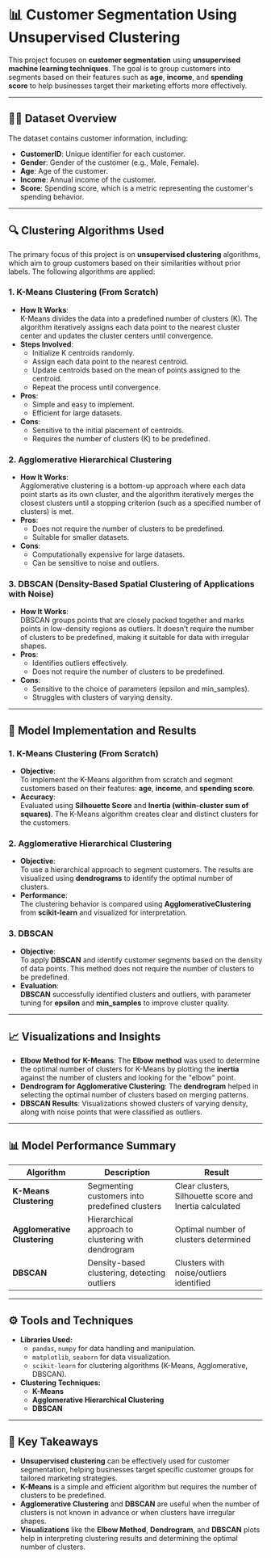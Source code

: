 # 📊 **Customer Segmentation Using Unsupervised Clustering**

This project focuses on **customer segmentation** using **unsupervised machine learning techniques**. The goal is to group customers into segments based on their features such as **age**, **income**, and **spending score** to help businesses target their marketing efforts more effectively.

---

## 🧑‍💻 **Dataset Overview**

The dataset contains customer information, including:

- **CustomerID**: Unique identifier for each customer.
- **Gender**: Gender of the customer (e.g., Male, Female).
- **Age**: Age of the customer.
- **Income**: Annual income of the customer.
- **Score**: Spending score, which is a metric representing the customer's spending behavior.

---

## 🔍 **Clustering Algorithms Used**

The primary focus of this project is on **unsupervised clustering** algorithms, which aim to group customers based on their similarities without prior labels. The following algorithms are applied:

### 1. **K-Means Clustering (From Scratch)**
   - **How It Works**:  
     K-Means divides the data into a predefined number of clusters (K). The algorithm iteratively assigns each data point to the nearest cluster center and updates the cluster centers until convergence.
   - **Steps Involved**:  
     - Initialize K centroids randomly.
     - Assign each data point to the nearest centroid.
     - Update centroids based on the mean of points assigned to the centroid.
     - Repeat the process until convergence.
   - **Pros**:  
     - Simple and easy to implement.
     - Efficient for large datasets.
   - **Cons**:  
     - Sensitive to the initial placement of centroids.
     - Requires the number of clusters (K) to be predefined.

### 2. **Agglomerative Hierarchical Clustering**
   - **How It Works**:  
     Agglomerative clustering is a bottom-up approach where each data point starts as its own cluster, and the algorithm iteratively merges the closest clusters until a stopping criterion (such as a specified number of clusters) is met.
   - **Pros**:  
     - Does not require the number of clusters to be predefined.
     - Suitable for smaller datasets.
   - **Cons**:  
     - Computationally expensive for large datasets.
     - Can be sensitive to noise and outliers.

### 3. **DBSCAN (Density-Based Spatial Clustering of Applications with Noise)**
   - **How It Works**:  
     DBSCAN groups points that are closely packed together and marks points in low-density regions as outliers. It doesn’t require the number of clusters to be predefined, making it suitable for data with irregular shapes.
   - **Pros**:  
     - Identifies outliers effectively.
     - Does not require the number of clusters to be predefined.
   - **Cons**:  
     - Sensitive to the choice of parameters (epsilon and min_samples).
     - Struggles with clusters of varying density.

---

## 🧩 **Model Implementation and Results**

### **1. K-Means Clustering (From Scratch)**
   - **Objective**:  
     To implement the K-Means algorithm from scratch and segment customers based on their features: **age**, **income**, and **spending score**.
   - **Accuracy**:  
     Evaluated using **Silhouette Score** and **Inertia (within-cluster sum of squares)**. The K-Means algorithm creates clear and distinct clusters for the customers.

### **2. Agglomerative Hierarchical Clustering**
   - **Objective**:  
     To use a hierarchical approach to segment customers. The results are visualized using **dendrograms** to identify the optimal number of clusters.
   - **Performance**:  
     The clustering behavior is compared using **AgglomerativeClustering** from **scikit-learn** and visualized for interpretation.

### **3. DBSCAN**
   - **Objective**:  
     To apply **DBSCAN** and identify customer segments based on the density of data points. This method does not require the number of clusters to be predefined.
   - **Evaluation**:  
     **DBSCAN** successfully identified clusters and outliers, with parameter tuning for **epsilon** and **min_samples** to improve cluster quality.

---

## 📈 **Visualizations and Insights**

- **Elbow Method for K-Means**: The **Elbow method** was used to determine the optimal number of clusters for K-Means by plotting the **inertia** against the number of clusters and looking for the "elbow" point.
- **Dendrogram for Agglomerative Clustering**: The **dendrogram** helped in selecting the optimal number of clusters based on merging patterns.
- **DBSCAN Results**: Visualizations showed clusters of varying density, along with noise points that were classified as outliers.

---

## 📊 **Model Performance Summary**

| Algorithm                       | Description                                      | Result     |
|----------------------------------|--------------------------------------------------|------------|
| **K-Means Clustering**           | Segmenting customers into predefined clusters    | Clear clusters, Silhouette score and Inertia calculated |
| **Agglomerative Clustering**     | Hierarchical approach to clustering with dendrogram | Optimal number of clusters determined |
| **DBSCAN**                       | Density-based clustering, detecting outliers      | Clusters with noise/outliers identified |

---

## ⚙️ **Tools and Techniques**

- **Libraries Used:**  
  - `pandas`, `numpy` for data handling and manipulation.  
  - `matplotlib`, `seaborn` for data visualization.  
  - `scikit-learn` for clustering algorithms (K-Means, Agglomerative, DBSCAN).  
- **Clustering Techniques:**  
  - **K-Means**  
  - **Agglomerative Hierarchical Clustering**  
  - **DBSCAN**

---

## 🌟 **Key Takeaways**

- **Unsupervised clustering** can be effectively used for customer segmentation, helping businesses target specific customer groups for tailored marketing strategies.
- **K-Means** is a simple and efficient algorithm but requires the number of clusters to be predefined.
- **Agglomerative Clustering** and **DBSCAN** are useful when the number of clusters is not known in advance or when clusters have irregular shapes.
- **Visualizations** like the **Elbow Method**, **Dendrogram**, and **DBSCAN** plots help in interpreting clustering results and determining the optimal number of clusters.
